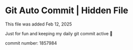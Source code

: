 # Git Auto Commit | Hidden File

This file was added Feb 12, 2025

Just for fun and keeping my daily git commit active 🤪

commit number: 1857984
